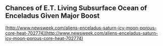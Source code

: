 ## Chances of E.T. Living Subsurface Ocean of Enceladus Given Major Boost
  
  [http://www.newsweek.com/aliens-enceladus-saturn-icy-moon-porous-core-heat-702774](http://www.newsweek.com/aliens-enceladus-saturn-icy-moon-porous-core-heat-702774)
